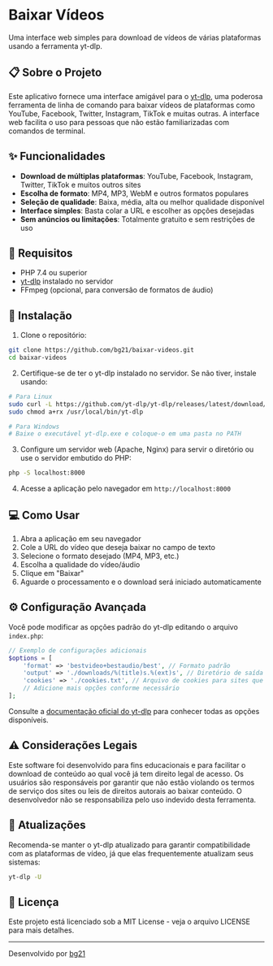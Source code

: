# Baixar Vídeos

Uma interface web simples para download de vídeos de várias plataformas usando a ferramenta yt-dlp.

## 📋 Sobre o Projeto

Este aplicativo fornece uma interface amigável para o [yt-dlp](https://github.com/yt-dlp/yt-dlp), uma poderosa ferramenta de linha de comando para baixar vídeos de plataformas como YouTube, Facebook, Twitter, Instagram, TikTok e muitas outras. A interface web facilita o uso para pessoas que não estão familiarizadas com comandos de terminal.

## ✨ Funcionalidades

- **Download de múltiplas plataformas**: YouTube, Facebook, Instagram, Twitter, TikTok e muitos outros sites
- **Escolha de formato**: MP4, MP3, WebM e outros formatos populares
- **Seleção de qualidade**: Baixa, média, alta ou melhor qualidade disponível
- **Interface simples**: Basta colar a URL e escolher as opções desejadas
- **Sem anúncios ou limitações**: Totalmente gratuito e sem restrições de uso

## 🔧 Requisitos

- PHP 7.4 ou superior
- [yt-dlp](https://github.com/yt-dlp/yt-dlp) instalado no servidor
- FFmpeg (opcional, para conversão de formatos de áudio)

## 🚀 Instalação

1. Clone o repositório:
```bash
git clone https://github.com/bg21/baixar-videos.git
cd baixar-videos
```

2. Certifique-se de ter o yt-dlp instalado no servidor. Se não tiver, instale usando:
```bash
# Para Linux
sudo curl -L https://github.com/yt-dlp/yt-dlp/releases/latest/download/yt-dlp -o /usr/local/bin/yt-dlp
sudo chmod a+rx /usr/local/bin/yt-dlp

# Para Windows
# Baixe o executável yt-dlp.exe e coloque-o em uma pasta no PATH
```

3. Configure um servidor web (Apache, Nginx) para servir o diretório ou use o servidor embutido do PHP:
```bash
php -S localhost:8000
```

4. Acesse a aplicação pelo navegador em `http://localhost:8000`

## 💻 Como Usar

1. Abra a aplicação em seu navegador
2. Cole a URL do vídeo que deseja baixar no campo de texto
3. Selecione o formato desejado (MP4, MP3, etc.)
4. Escolha a qualidade do vídeo/áudio
5. Clique em "Baixar"
6. Aguarde o processamento e o download será iniciado automaticamente

## ⚙️ Configuração Avançada

Você pode modificar as opções padrão do yt-dlp editando o arquivo `index.php`:

```php
// Exemplo de configurações adicionais
$options = [
    'format' => 'bestvideo+bestaudio/best', // Formato padrão
    'output' => './downloads/%(title)s.%(ext)s', // Diretório de saída
    'cookies' => './cookies.txt', // Arquivo de cookies para sites que requerem login
    // Adicione mais opções conforme necessário
];
```

Consulte a [documentação oficial do yt-dlp](https://github.com/yt-dlp/yt-dlp#options) para conhecer todas as opções disponíveis.

## ⚠️ Considerações Legais

Este software foi desenvolvido para fins educacionais e para facilitar o download de conteúdo ao qual você já tem direito legal de acesso. Os usuários são responsáveis por garantir que não estão violando os termos de serviço dos sites ou leis de direitos autorais ao baixar conteúdo. O desenvolvedor não se responsabiliza pelo uso indevido desta ferramenta.

## 🔄 Atualizações

Recomenda-se manter o yt-dlp atualizado para garantir compatibilidade com as plataformas de vídeo, já que elas frequentemente atualizam seus sistemas:

```bash
yt-dlp -U
```

## 📄 Licença

Este projeto está licenciado sob a MIT License - veja o arquivo LICENSE para mais detalhes.

---

Desenvolvido por [bg21](https://github.com/bg21)
